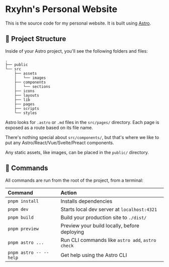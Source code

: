 # Rxyhn's Personal Website

This is the source code for my personal website. It is built using [Astro](https://astro.build/).

## 🚀 Project Structure

Inside of your Astro project, you'll see the following folders and files:

```text
.
├── public
└── src
    ├── assets
    │   └── images
    ├── components
    │   └── sections
    ├── icons
    ├── layouts
    ├── lib
    ├── pages
    ├── scripts
    └── styles
```

Astro looks for `.astro` or `.md` files in the `src/pages/` directory. Each page is exposed as a route based on its file name.

There's nothing special about `src/components/`, but that's where we like to put any Astro/React/Vue/Svelte/Preact components.

Any static assets, like images, can be placed in the `public/` directory.

## 🧞 Commands

All commands are run from the root of the project, from a terminal:

| Command                | Action                                           |
| :--------------------- | :----------------------------------------------- |
| `pnpm install`         | Installs dependencies                            |
| `pnpm dev`             | Starts local dev server at `localhost:4321`      |
| `pnpm build`           | Build your production site to `./dist/`          |
| `pnpm preview`         | Preview your build locally, before deploying     |
| `pnpm astro ...`       | Run CLI commands like `astro add`, `astro check` |
| `pnpm astro -- --help` | Get help using the Astro CLI                     |
